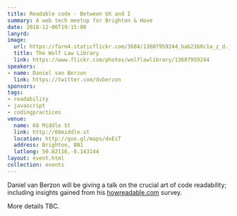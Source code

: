 ```yaml
---
title: Readable code - Between UX and I
summary: A web tech meetup for Brighton & Hove
date: 2018-12-06T19:15:00
lanyrd: 
image:
  url: https://farm4.staticflickr.com/3684/13607959244_bab2160c1a_z_d.jpg
  title: The Wolf Law Library
  link: https://www.flickr.com/photos/wolflawlibrary/13607959244
speakers:
- name: Daniel van Berzon
  link: https://twitter.com/dvberzon
sponsors:
tags:
- readability
- javascript
- codingpractices
venue:
  name: 68 Middle St
  link: http://68middle.st
  location: http://goo.gl/maps/dxEiT
  address: Brighton, BN1
  latlong: 50.82116,-0.143144
layout: event.html
collection: events
---
```


Daniel van Berzon will be giving a talk on the crucial art of code readability; including insights gained from his [howreadable.com](http://howreadable.com/) survey.

More details TBC.
